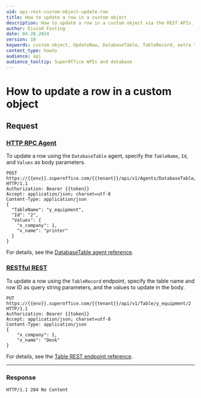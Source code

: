 ```yaml
---
uid: api-rest-custom-object-update-row
title: How to update a row in a custom object
description: How to update a row in a custom object via the REST APIs.
author: Eivind Fasting
date: 04.28.2024
version: 10
keywords: custom object, UpdateRow, DatabaseTable, TableRecord, extra table
content_type: howto
audience: api
audience_tooltip: SuperOffice APIs and database
---
```


<!-- markdownlint-disable-file MD051 -->

# How to update a row in a custom object

## Request

### [HTTP RPC Agent](#tab/DatabaseTableAgent)

To update a row using the `DatabaseTable` agent, specify the `TableName`, `Id`, and `Values` as body parameters.

```http!
POST https://{{env}}.superoffice.com/{{tenant}}/api/v1/Agents/DatabaseTable/UpdateRow HTTP/1.1
Authorization: Bearer {{token}}
Accept: application/json; charset=utf-8
Content-Type: application/json
{
  "TableName": "y_equipment",
  "Id": "2",
  "Values": {
    "x_company": 1,
    "x_name": "printer"
  }
}
```

For details, see the [DatabaseTable agent reference][1].

### [RESTful REST](#tab/TableRecord)

To update a row using the `TableRecord` endpoint, specify the table name and row ID as query string parameters, and the values to update in the body.

```http!
PUT https://{{env}}.superoffice.com/{{tenant}}/api/v1/Table/y_equipment/2 HTTP/1.1
Authorization: Bearer {{token}}
Accept: application/json; charset=utf-8
Content-Type: application/json
{
    "x_company": 1,
    "x_name": "Desk"
}
```

For details, see the [Table REST endpoint reference][2].

***

### Response

```http_
HTTP/1.1 204 No Content
```

<!-- Referenced links -->
[1]: ../../../reference/restful/agent/DatabaseTable_Agent/v1DatabaseTableAgent_UpdateRow.md
[2]: ../../../reference/restful/rest/TableRecord/v1TableRecord_UpdateRow.md
